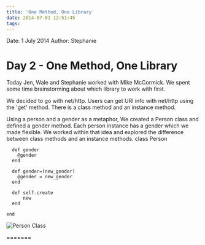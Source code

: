 ```yaml
---
title: 'One Method, One Library'
date: 2014-07-01 12:51:45
tags:
---
```


Date: 1 July 2014
Author: Stephanie 

# Day 2 - One Method, One Library

Today Jen, Wale and Stephanie worked with Mike McCormick. We spent some
time brainstorming about which library to work with first.

We decided to go with net/http. Users can get URI info with net/http using
the 'get' method. There is a class method and an instance method.

Using a person and a gender as a metaphor, We created a Person class and defined a gender method. Each person instance has a gender which we made flexible. We worked within that idea and explored the difference between class methods and an instance methods.
    class Person

      def gender
        @gender
      end

      def gender=(new_gender)
        @gender = new_gender
      end

      def self.create
          new
      end

    end

![Person Class](/attachments/010714-person-class-notes.jpg)

=======
